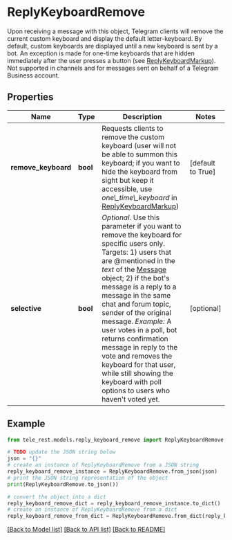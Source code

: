 # ReplyKeyboardRemove

Upon receiving a message with this object, Telegram clients will remove the current custom keyboard and display the default letter-keyboard. By default, custom keyboards are displayed until a new keyboard is sent by a bot. An exception is made for one-time keyboards that are hidden immediately after the user presses a button (see [ReplyKeyboardMarkup](https://core.telegram.org/bots/api/#replykeyboardmarkup)). Not supported in channels and for messages sent on behalf of a Telegram Business account.

## Properties

Name | Type | Description | Notes
------------ | ------------- | ------------- | -------------
**remove_keyboard** | **bool** | Requests clients to remove the custom keyboard (user will not be able to summon this keyboard; if you want to hide the keyboard from sight but keep it accessible, use *one\\_time\\_keyboard* in [ReplyKeyboardMarkup](https://core.telegram.org/bots/api/#replykeyboardmarkup)) | [default to True]
**selective** | **bool** | *Optional*. Use this parameter if you want to remove the keyboard for specific users only. Targets: 1) users that are @mentioned in the *text* of the [Message](https://core.telegram.org/bots/api/#message) object; 2) if the bot&#39;s message is a reply to a message in the same chat and forum topic, sender of the original message.    *Example:* A user votes in a poll, bot returns confirmation message in reply to the vote and removes the keyboard for that user, while still showing the keyboard with poll options to users who haven&#39;t voted yet. | [optional] 

## Example

```python
from tele_rest.models.reply_keyboard_remove import ReplyKeyboardRemove

# TODO update the JSON string below
json = "{}"
# create an instance of ReplyKeyboardRemove from a JSON string
reply_keyboard_remove_instance = ReplyKeyboardRemove.from_json(json)
# print the JSON string representation of the object
print(ReplyKeyboardRemove.to_json())

# convert the object into a dict
reply_keyboard_remove_dict = reply_keyboard_remove_instance.to_dict()
# create an instance of ReplyKeyboardRemove from a dict
reply_keyboard_remove_from_dict = ReplyKeyboardRemove.from_dict(reply_keyboard_remove_dict)
```
[[Back to Model list]](../README.md#documentation-for-models) [[Back to API list]](../README.md#documentation-for-api-endpoints) [[Back to README]](../README.md)


